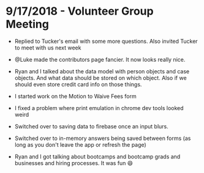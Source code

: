 # 9/17/2018 - Volunteer Group Meeting

- Replied to Tucker's email with some more questions. Also invited Tucker to meet with us next week

- @Luke made the contributors page fancier. It now looks really nice.

- Ryan and I talked about the data model with person objects and case objects. And what data should be stored on which object. Also if we should even store credit card info on those things.

- I started work on the Motion to Waive Fees form

- I fixed a problem where print emulation in chrome dev tools looked weird

- Switched over to saving data to firebase once an input blurs.

- Switched over to in-memory answers being saved between forms (as long as you don't leave the app or refresh the page)

- Ryan and I got talking about bootcamps and bootcamp grads and businesses and hiring processes. It was fun :smile: